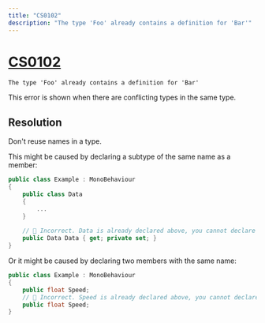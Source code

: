 ```yaml
---
title: "CS0102"
description: "The type 'Foo' already contains a definition for 'Bar'"
---
```

# [CS0102](https://docs.microsoft.com/en-us/dotnet/csharp/misc/cs0102)

```
The type 'Foo' already contains a definition for 'Bar'
```


This error is shown when there are conflicting types in the same type.  

## Resolution
Don't reuse names in a type.  

This might be caused by declaring a subtype of the same name as a member:

```csharp
public class Example : MonoBehaviour
{
    public class Data
    {
        ...
    }
    
    // 🔴 Incorrect. Data is already declared above, you cannot declare a member called Data.
    public Data Data { get; private set; }
}
```

Or it might be caused by declaring two members with the same name:

```csharp
public class Example : MonoBehaviour
{
    public float Speed;
    // 🔴 Incorrect. Speed is already declared above, you cannot declare a member called Speed.
    public float Speed;
}
```
